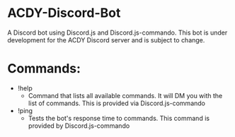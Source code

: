 # ACDY-Discord-Bot
A Discord bot using Discord.js and Discord.js-commando.  This bot is under development for the ACDY Discord server and is subject to change.

# Commands:
- !help
    - Command that lists all available commands.  It will DM you with the list of commands.  This is provided via Discord.js-commando
- !ping
    - Tests the bot's response time to commands.  This command is provided by Discord.js-commando

